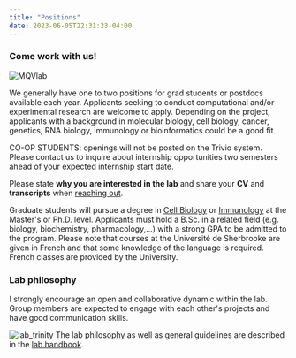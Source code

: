 ```yaml
---
title: "Positions"
date: 2023-06-05T22:31:23-04:00
---
```


### Come work with us!

![MQVlab](/img/lab_fall_small.jpg "View from the lab, Sept 2025")


<!--
Posted April 2025: [PhD project](https://github.com/mqvallieres/mqvlab_website/raw/master/static/phd_project.pdf)

**Graduate students, co-op students/interns
and postdoc candidates with a background
in genetics/biochemistry/transcriptomics
seeking to do experimental or computational work will be considered.**
-->

We generally have one to two positions for grad students or postdocs available each year.
Applicants seeking to conduct computational and/or experimental
research are welcome to apply. Depending on the project, applicants with a
background in molecular biology, cell biology, cancer,
genetics, RNA biology, immunology or bioinformatics could be a good fit.

CO-OP STUDENTS: openings will not be posted on the
Trivio system. Please contact us to inquire about internship opportunities
two semesters ahead of your expected internship start date.

Please state  **why you are interested in the lab** and share your
**CV** and **transcripts** when
[reaching out](mailto:mathieu.quesnel-vallieres@usherbrooke.ca).

Graduate students will pursue a degree in [Cell Biology](https://www.usherbrooke.ca/dep-immunologie-biologie-cellulaire/programmes/biologie-cellulaire)
or [Immunology](https://www.usherbrooke.ca/dep-immunologie-biologie-cellulaire/programmes/immunologie)
at the Master's or Ph.D. level.
Applicants must hold a B.Sc. in a related field
(e.g. biology, biochemistry, pharmacology,...) with a strong GPA
to be admitted to the program. Please note that courses at
the Université de Sherbrooke are given in French and that some knowledge
of the language is required. French classes are provided by the University.

### Lab philosophy
I strongly encourage an open and collaborative dynamic within the lab.
Group members are expected to engage with each other's projects and have good
communication skills.

![lab_trinity](/img/lab_trinity.png)
The lab philosophy as well as general guidelines are described in the [lab
handbook](https://github.com/mqvallieres/mqvlab_website/raw/master/static/MQVlab_guide.pdf).
